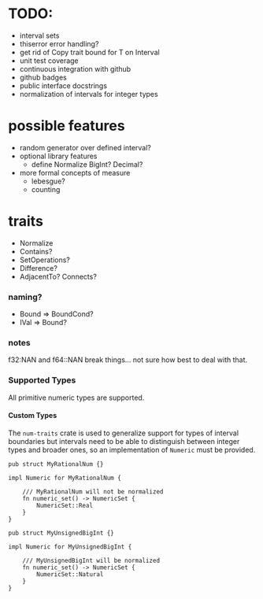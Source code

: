 
# TODO:
* interval sets
* thiserror error handling?
* get rid of Copy trait bound for T on Interval
* unit test coverage
* continuous integration with github
* github badges
* public interface docstrings
* normalization of intervals for integer types


# possible features
* random generator over defined interval?
* optional library features 
    * define Normalize BigInt? Decimal?
* more formal concepts of measure
    * lebesgue?
    * counting

# traits
* Normalize
* Contains?
* SetOperations?
* Difference?
* AdjacentTo? Connects?

### naming?
* Bound => BoundCond?
* IVal => Bound?

### notes
f32:NAN and f64::NAN break things... not sure how best to deal with that.

### Supported Types

All primitive numeric types are supported.

#### Custom Types

The `num-traits` crate is used to generalize
support for types of interval boundaries but 
intervals need to be able to distinguish between
integer types and broader ones, so an implementation
of `Numeric` must be provided.

```
pub struct MyRationalNum {}

impl Numeric for MyRationalNum {

    /// MyRationalNum will not be normalized
    fn numeric_set() -> NumericSet {
        NumericSet::Real
    }
}

pub struct MyUnsignedBigInt {}

impl Numeric for MyUnsignedBigInt {
    
    /// MyUnsignedBigInt will be normalized
    fn numeric_set() -> NumericSet {
        NumericSet::Natural
    }
}
```
